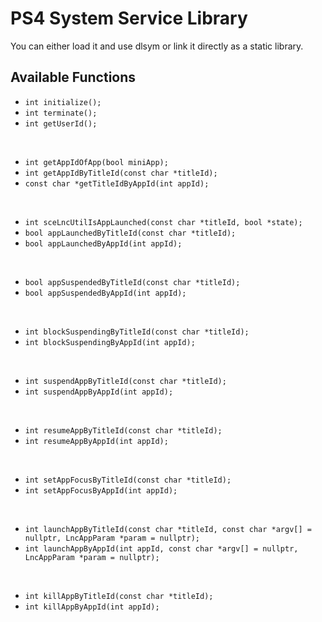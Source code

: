 # PS4 System Service Library

You can either load it and use dlsym or link it directly as a static library.

## Available Functions

- `int initialize();`  
- `int terminate();`
- `int getUserId();`  
  
<br>

- `int getAppIdOfApp(bool miniApp);`  
- `int getAppIdByTitleId(const char *titleId);`  
- `const char *getTitleIdByAppId(int appId);`  
  
<br>

- `int sceLncUtilIsAppLaunched(const char *titleId, bool *state);`  
- `bool appLaunchedByTitleId(const char *titleId);`  
- `bool appLaunchedByAppId(int appId);`  
  
<br>

- `bool appSuspendedByTitleId(const char *titleId);`  
- `bool appSuspendedByAppId(int appId);`  
  
<br>

- `int blockSuspendingByTitleId(const char *titleId);`  
- `int blockSuspendingByAppId(int appId);`  
  
<br>

- `int suspendAppByTitleId(const char *titleId);`  
- `int suspendAppByAppId(int appId);`  
  
<br>

- `int resumeAppByTitleId(const char *titleId);`  
- `int resumeAppByAppId(int appId);`  
  
<br>

- `int setAppFocusByTitleId(const char *titleId);`  
- `int setAppFocusByAppId(int appId);`  
  
<br>

- `int launchAppByTitleId(const char *titleId, const char *argv[] = nullptr, LncAppParam *param = nullptr);`  
- `int launchAppByAppId(int appId, const char *argv[] = nullptr, LncAppParam *param = nullptr);`  
  
<br>

- `int killAppByTitleId(const char *titleId);`  
- `int killAppByAppId(int appId);`  
